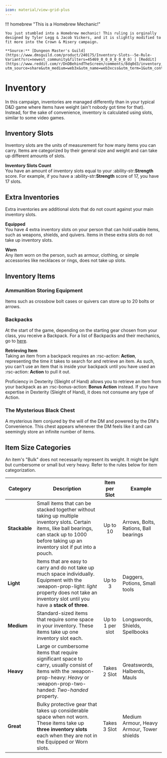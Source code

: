 ```yaml
---
icon: material/view-grid-plus
---
```


!!! homebrew "This is a Homebrew Mechanic!"

    You just stumbled into a Homebrew mechanic! This ruling is orginally designed by Tyler Legg & Jacob Vickers, and it is slightly modified to fit more into the Crown & Misery campaign.

    **Source:** [Dungeon Master's Guild](https://www.dmsguild.com/product/240175/Inventory-Slots--5e-Rule-Variant?src=newest_community&filters=45469_0_0_0_0_0_0_0) | [Reddit](https://www.reddit.com/r/DnDBehindTheScreen/comments/8dq0d3/inventory_slots_5e_inventoryencumbrance_variant/?utm_source=share&utm_medium=web3x&utm_name=web3xcss&utm_term=1&utm_content=share_button)


# Inventory

In this campaign, inventories are managed differently than in your typical D&D game where items have weight (ain't nobody got time for that). Instead, for the sake of convenience, inventory is calculated using slots, similar to some video games.

## Inventory Slots

Inventory slots are the units of measurement for how many items you can carry. Items are categorized by their general size and weight and can take up different amounts of slots.

**Inventory Slots Count**  
You have an amount of inventory slots equal to your :ability-str:**Strength** score. For example, if you have a :ability-str:**Strength** score of 17, you have 17 slots.

## Extra Inventories

Extra inventories are additional slots that do not count against your main inventory slots.

**Equipped**  
You have 4 extra inventory slots on your person that can hold usable items, such as weapons, shields, and quivers. Items in these extra slots do not take up inventory slots.

**Worn**  
Any item worn on the person, such as armour, clothing, or simple accessories like necklaces or rings, does not take up slots.

## Inventory Items

### Ammunition Storing Equipment

Items such as crossbow bolt cases or quivers can store up to 20 bolts or arrows.

### Backpacks

At the start of the game, depending on the starting gear chosen from your class, you receive a Backpack. For a list of Backpacks and their mechanics, go to [here](../../equipment/tools/backpack.md).

**Retrieving Item**  
Taking an item from a backpack requires an :rsc-action: **Action**, representing the time it takes to search for and retrieve an item. As such, you can't use an item that is inside your backpack until you have used an :rsc-action: **Action** to pull it out. 

Proficiency in Dexterity (Sleight of Hand) allows you to retrieve an item from your backpack as an :rsc-bonus-action: **Bonus Action** instead. If you have expertise in Dexterity (Sleight of Hand), it does not consume any type of Action.

### The Mysterious Black Chest

A mysterious item conjured by the will of the DM and powered by the DM's Convenience. This chest appears whenever the DM feels like it and can seemingly store an infinite number of items.

## Item Size Categories

An item's "Bulk" does not necessarily represent its weight. It might be light but cumbersome or small but very heavy. Refer to the rules below for item categorization.

| Category | Description | Item per Slot | Example |
|---|---|:-:|---|
| **Stackable** | Small items that can be stacked together without taking up multiple inventory slots. Certain items, like ball bearings, can stack up to 1000 before taking up an inventory slot if put into a pouch.| Up to 10 | Arrows, Bolts, Rations, Ball bearings |
| **Light** | Items that are easy to carry and do not take up much space individually. Equipment with the :weapon-prop-light: *light* property does not take an inventory slot until you have a **stack of three**.| Up to 3 | Daggers, Potions, Small tools |
| **Medium** | Standard-sized items that require some space in your inventory. These items take up one inventory slot each. | Up to 1 per slot | Longswords, Shields, Spellbooks |
| **Heavy** | Large or cumbersome items that require significant space to carry, usually consist of items with the :weapon-prop-heavy: *Heavy* or :weapon-prop-two-handed: *Two-handed* property.| Takes 2 Slot | Greatswords, Halberds, Mauls |
| **Great**  | Bulky protective gear that takes up considerable space when not worn. These items take up **three inventory slots** each when they are not in the Equipped or Worn slots. | Takes 3 Slot | Medium Armour, Heavy Armour, Tower shields |